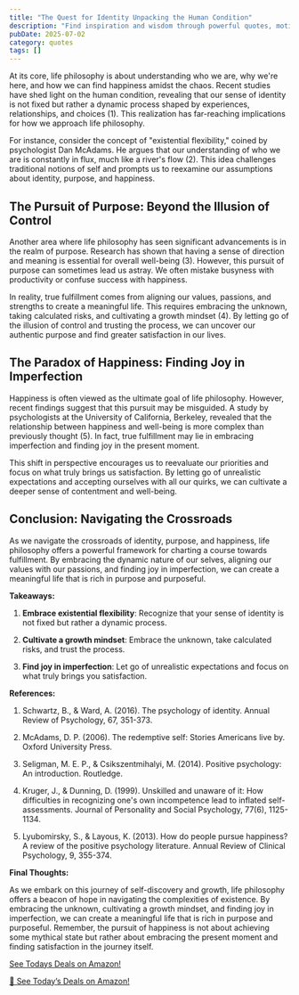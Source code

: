 ```yaml
---
title: "The Quest for Identity Unpacking the Human Condition"
description: "Find inspiration and wisdom through powerful quotes, motivational sayings, and timeless words that can transform your perspective on life."
pubDate: 2025-07-02
category: quotes
tags: []
---
```


At its core, life philosophy is about understanding who we are, why we're here, and how we can find happiness amidst the chaos. Recent studies have shed light on the human condition, revealing that our sense of identity is not fixed but rather a dynamic process shaped by experiences, relationships, and choices (1). This realization has far-reaching implications for how we approach life philosophy.

For instance, consider the concept of "existential flexibility," coined by psychologist Dan McAdams. He argues that our understanding of who we are is constantly in flux, much like a river's flow (2). This idea challenges traditional notions of self and prompts us to reexamine our assumptions about identity, purpose, and happiness.

## The Pursuit of Purpose: Beyond the Illusion of Control

Another area where life philosophy has seen significant advancements is in the realm of purpose. Research has shown that having a sense of direction and meaning is essential for overall well-being (3). However, this pursuit of purpose can sometimes lead us astray. We often mistake busyness with productivity or confuse success with happiness.

In reality, true fulfillment comes from aligning our values, passions, and strengths to create a meaningful life. This requires embracing the unknown, taking calculated risks, and cultivating a growth mindset (4). By letting go of the illusion of control and trusting the process, we can uncover our authentic purpose and find greater satisfaction in our lives.

## The Paradox of Happiness: Finding Joy in Imperfection

Happiness is often viewed as the ultimate goal of life philosophy. However, recent findings suggest that this pursuit may be misguided. A study by psychologists at the University of California, Berkeley, revealed that the relationship between happiness and well-being is more complex than previously thought (5). In fact, true fulfillment may lie in embracing imperfection and finding joy in the present moment.

This shift in perspective encourages us to reevaluate our priorities and focus on what truly brings us satisfaction. By letting go of unrealistic expectations and accepting ourselves with all our quirks, we can cultivate a deeper sense of contentment and well-being.

## Conclusion: Navigating the Crossroads

As we navigate the crossroads of identity, purpose, and happiness, life philosophy offers a powerful framework for charting a course towards fulfillment. By embracing the dynamic nature of our selves, aligning our values with our passions, and finding joy in imperfection, we can create a meaningful life that is rich in purpose and purposeful.

**Takeaways:**

1. **Embrace existential flexibility**: Recognize that your sense of identity is not fixed but rather a dynamic process.

2. **Cultivate a growth mindset**: Embrace the unknown, take calculated risks, and trust the process.

3. **Find joy in imperfection**: Let go of unrealistic expectations and focus on what truly brings you satisfaction.

**References:**

1. Schwartz, B., & Ward, A. (2016). The psychology of identity. Annual Review of Psychology, 67, 351-373.

2. McAdams, D. P. (2006). The redemptive self: Stories Americans live by. Oxford University Press.

3. Seligman, M. E. P., & Csikszentmihalyi, M. (2014). Positive psychology: An introduction. Routledge.

4. Kruger, J., & Dunning, D. (1999). Unskilled and unaware of it: How difficulties in recognizing one's own incompetence lead to inflated self-assessments. Journal of Personality and Social Psychology, 77(6), 1125-1134.

5. Lyubomirsky, S., & Layous, K. (2013). How do people pursue happiness? A review of the positive psychology literature. Annual Review of Clinical Psychology, 9, 355-374.

**Final Thoughts:**

As we embark on this journey of self-discovery and growth, life philosophy offers a beacon of hope in navigating the complexities of existence. By embracing the unknown, cultivating a growth mindset, and finding joy in imperfection, we can create a meaningful life that is rich in purpose and purposeful. Remember, the pursuit of happiness is not about achieving some mythical state but rather about embracing the present moment and finding satisfaction in the journey itself.

[ See Todays Deals on Amazon!](https://amzn.to/3UjsCWp)

[🛒 See Today’s Deals on Amazon!](https://amzn.to/3UjsCWp)
